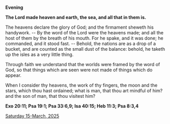 **Evening**

**The Lord made heaven and earth, the sea, and all that in them is.**
 
The heavens declare the glory of God; and the firmament sheweth his handywork. -- By the word of the Lord were the heavens made; and all the host of them by the breath of his mouth. For he spake, and it was done; he commanded, and it stood fast. -- Behold, the nations are as a drop of a bucket, and are counted as the small dust of the balance: behold, he taketh up the isles as a very little thing.
 
Through faith we understand that the worlds were framed by the word of God, so that things which are seen were not made of things which do appear.
 
When I consider thy heavens, the work of thy fingers, the moon and the stars, which thou hast ordained; what is man, that thou art mindful of him? and the son of man, that thou visitest him?  

**Exo 20:11; Psa 19:1; Psa 33:6,9; Isa 40:15; Heb 11:3; Psa 8:3,4**

[Saturday 15-March, 2025](https://t.me/daily_light)
